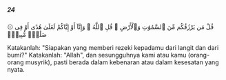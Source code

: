 ##### 24

<span class="ayah">۞ قُلْ مَن يَرْزُقُكُم مِّنَ ٱلسَّمَٰوَٰتِ وَٱلْأَرْضِ ۖ قُلِ ٱللَّهُ ۖ وَإِنَّآ أَوْ إِيَّاكُمْ لَعَلَىٰ هُدًى أَوْ فِى ضَلَٰلٍۢ مُّبِينٍۢ</span>

<span class="ayah_translation">Katakanlah: "Siapakan yang memberi rezeki kepadamu dari langit dan dari bumi?" Katakanlah: "Allah", dan sesungguhnya kami atau kamu (orang-orang musyrik), pasti berada dalam kebenaran atau dalam kesesatan yang nyata.</span>
